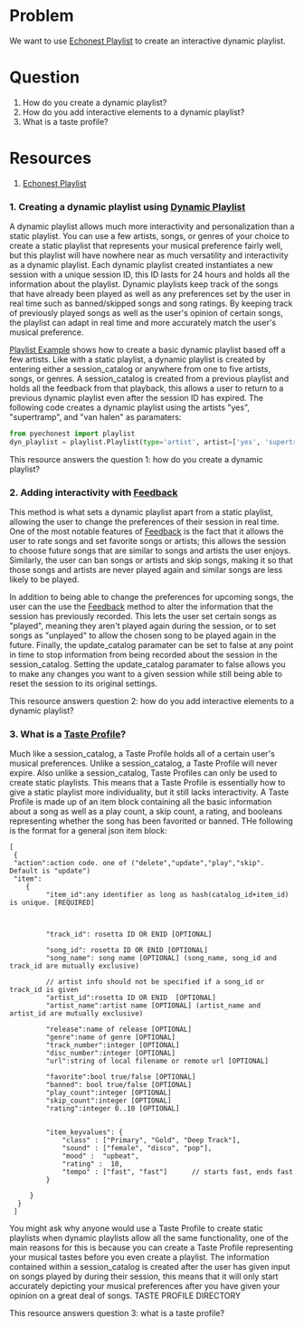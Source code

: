 # Problem
We want to use [Echonest Playlist] to create an interactive dynamic playlist.

# Question
1. How do you create a dynamic playlist?
2. How do you add interactive elements to a dynamic playlist?
3. What is a taste profile? 

# Resources
1. [Echonest Playlist]

### 1. Creating a dynamic playlist using [Dynamic Playlist]
A dynamic playlist allows much more interactivity and personalization than a static playlist. You can use a few artists, songs, or genres of your choice to create a static playlist that represents your musical preference fairly well, but this playlist will have nowhere near as much versatility and interactivity as a dynamic playlist. Each dynamic playlist created instantiates a new session with a unique session ID, this ID lasts for 24 hours and holds all the information about the playlist. Dynamic playlists keep track of the songs that have already been played as well as any preferences set by the user in real time such as banned/skipped songs and song ratings. By keeping track of previously played songs as well as the user's opinion of certain songs, the playlist can adapt in real time and more accurately match the user's musical preference.

[Playlist Example] shows how to create a basic dynamic playlist based off a few artists. Like with a static playlist, a dynamic playlist is created by entering either a session_catalog or anywhere from one to five artists, songs, or genres. A session_catalog is created from a previous playlist and holds all the feedback from that playback, this allows a user to return to a previous dynamic playlist even after the session ID has expired. The following code creates a dynamic playlist using the artists "yes", "supertramp", and "van halen" as paramaters:

```python
from pyechonest import playlist
dyn_playlist = playlist.Playlist(type='artist', artist=['yes', 'supertramp', 'van halen'])
```

This resource answers the question 1: how do you create a dynamic playlist?


### 2. Adding interactivity with [Feedback]
This method is what sets a dynamic playlist apart from a static playlist, allowing the user to change the preferences of their session in real time. One of the most notable features of [Feedback] is the fact that it allows the user to rate songs and set favorite songs or artists; this allows the session to choose future songs that are similar to songs and artists the user enjoys. Similarly, the user can ban songs or artists and skip songs, making it so that those songs and artists are never played again and similar songs are less likely to be played.

In addition to being able to change the preferences for upcoming songs, the user can the use the [Feedback] method to alter the information that the session has previously recorded. This lets the user set certain songs as "played", meaning they aren't played again during the session, or to set songs as "unplayed" to allow the chosen song to be played again in the future. Finally, the update_catalog paramater can be set to false at any point in time to stop information from being recorded about the session in the session_catalog. Setting the update_catalog paramater to false allows you to make any changes you want to a given session while still being able to reset the session to its original settings.

This resource answers question 2: how do you add interactive elements to a dynamic playlist?


### 3. What is a [Taste Profile]?
Much like a session_catalog, a Taste Profile holds all of a certain user's musical preferences. Unlike a session_catalog, a Taste Profile will never expire. Also unlike a session_catalog, Taste Profiles can only be used to create static playlists. This means that a Taste Profile is essentially how to give a static playlist more individuality, but it still lacks interactivity. A Taste Profile is made up of an item block containing all the basic information about a song as well as a play count, a skip count, a rating, and booleans representing whether the song has been favorited or banned. THe following is the format for a general json item block:

```
[
 {
 "action":action code. one of ("delete","update","play","skip". Default is "update")
 "item":
    {
         "item_id":any identifier as long as hash(catalog_id+item_id) is unique. [REQUIRED]



         "track_id": rosetta ID OR ENID [OPTIONAL]

         "song_id": rosetta ID OR ENID [OPTIONAL]
         "song_name": song name [OPTIONAL] (song_name, song_id and track_id are mutually exclusive)

         // artist info should not be specified if a song_id or track_id is given
         "artist_id":rosetta ID OR ENID  [OPTIONAL]
         "artist_name":artist name [OPTIONAL] (artist_name and artist_id are mutually exclusive)

         "release":name of release [OPTIONAL]
         "genre":name of genre [OPTIONAL]
         "track_number":integer [OPTIONAL]
         "disc_number":integer [OPTIONAL]
         "url":string of local filename or remote url [OPTIONAL]

         "favorite":bool true/false [OPTIONAL]
         "banned": bool true/false [OPTIONAL]
         "play_count":integer [OPTIONAL]
         "skip_count":integer [OPTIONAL]
         "rating":integer 0..10 [OPTIONAL]


         "item_keyvalues": {
             "class" : ["Primary", "Gold", "Deep Track"],
             "sound" : ["female", "disco", "pop"],
             "mood" :  "upbeat",
             "rating" :  10,
             "tempo" : ["fast", "fast"]      // starts fast, ends fast
         }

     }
  }
 ]
```
You might ask why anyone would use a Taste Profile to create static playlists when dynamic playlists allow all the same functionality, one of the main reasons for this is because you can create a Taste Profile representing your musical tastes before you even create a playlist. The information contained within a session_catalog is created after the user has given input on songs played by during their session, this means that it will only start accurately depicting your musical preferences after you have given your opinion on a great deal of songs. TASTE PROFILE DIRECTORY

This resource answers question 3: what is a taste profile? 

[Echonest Playlist]: http://developer.echonest.com/docs/v4/standard.html
[Dynamic Playlist]: http://developer.echonest.com/docs/v4/standard.html#dynamic
[Playlist Example]: https://github.com/echonest/python-tutorials/blob/master/playlist_api/02_playlist_dynamic_artist.py
[Feedback]: http://developer.echonest.com/docs/v4/standard.html#dynamic-feedback
[Taste Profile]: http://developer.echonest.com/docs/v4/catalog.html
[Taste Profile From Directory]: http://developer.echonest.com/raw_tutorials/faqs/faq_02.html
